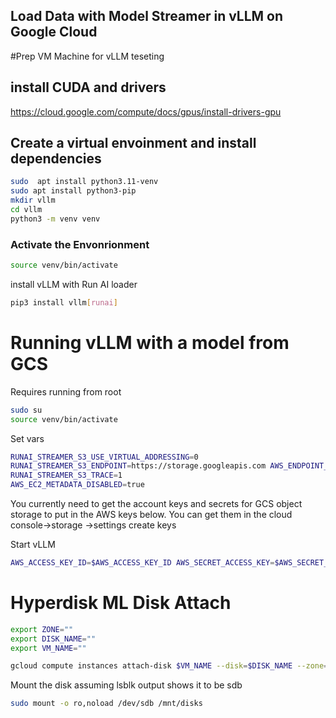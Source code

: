 ## Load Data with Model Streamer in vLLM on Google Cloud


#Prep VM Machine for vLLM teseting

## install CUDA and drivers
https://cloud.google.com/compute/docs/gpus/install-drivers-gpu

## Create a virtual envoinment and install dependencies 
 ```sh
sudo  apt install python3.11-venv
sudo apt install python3-pip
mkdir vllm
cd vllm
python3 -m venv venv
```

### Activate the Envonrionment
 ```sh
 source venv/bin/activate
```
install vLLM with Run AI loader
```sh
pip3 install vllm[runai]
```

# Running vLLM with a model from GCS
Requires running from root

```sh
sudo su
source venv/bin/activate
```

Set vars
```sh
RUNAI_STREAMER_S3_USE_VIRTUAL_ADDRESSING=0
RUNAI_STREAMER_S3_ENDPOINT=https://storage.googleapis.com AWS_ENDPOINT_URL=https://storage.googleapis.com
RUNAI_STREAMER_S3_TRACE=1
AWS_EC2_METADATA_DISABLED=true
```
You currently need to get the account keys and secrets for GCS object storage to put in the AWS keys below. You can get them in the cloud console->storage ->settings create keys

Start vLLM
```sh
AWS_ACCESS_KEY_ID=$AWS_ACCESS_KEY_ID AWS_SECRET_ACCESS_KEY=$AWS_SECRET_ACCESS_KEY RUNAI_STREAMER_S3_ENDPOINT=https://storage.googleapis.com AWS_ENDPOINT_URL=https://storage.googleapis.com vllm serve s3://bkauf-models-usc/Llama-3.1-70B-Instruct --load-format runai_streamer --swap-space 10
```


# Hyperdisk ML Disk Attach

```sh
export ZONE=""
export DISK_NAME=""
export VM_NAME=""
```

```sh
gcloud compute instances attach-disk $VM_NAME --disk=$DISK_NAME --zone=$ZONE --mode=ro
```

Mount the disk assuming lsblk output shows it to be sdb
```sh
sudo mount -o ro,noload /dev/sdb /mnt/disks
```




